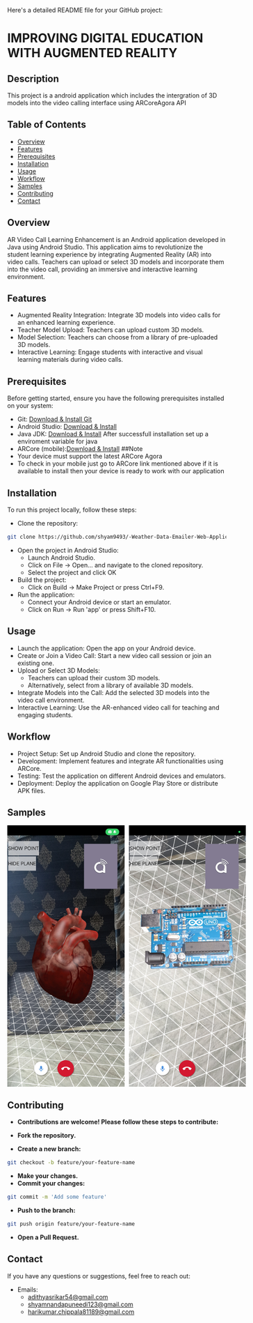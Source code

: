 Here's a detailed README file for your GitHub project:


# IMPROVING DIGITAL EDUCATION WITH AUGMENTED REALITY

## Description
This project is a android application which includes the intergration of 3D models into the video calling interface using ARCoreAgora API

## Table of Contents
- [Overview](#Overview)
- [Features](#Features)
- [Prerequisites](#Prerequisites)
- [Installation](#Installation)
- [Usage](#Usage)
- [Workflow](#Workflow)
- [Samples](#Samples)
- [Contributing](#Contributing)
- [Contact](#Contact)

## Overview
AR Video Call Learning Enhancement is an Android application developed in Java using Android Studio. This application aims to revolutionize the student learning experience by integrating Augmented Reality (AR) into video calls. Teachers can upload or select 3D models and incorporate them into the video call, providing an immersive and interactive learning environment.

## Features
- Augmented Reality Integration: Integrate 3D models into video calls for an enhanced learning experience.
- Teacher Model Upload: Teachers can upload custom 3D models.
- Model Selection: Teachers can choose from a library of pre-uploaded 3D models.
- Interactive Learning: Engage students with interactive and visual learning materials during video calls.
## Prerequisites
Before getting started, ensure you have the following prerequisites installed on your system:

- Git: [Download & Install Git](https://git-scm.com/downloads)
- Android Studio: [Download & Install](https://developer.android.com/studio)
- Java JDK: [Download & Install](https://www.oracle.com/java/technologies/downloads/)
  After successfull installation set up a enviroment variable for java
- ARCore (mobile):[Download & Install](https://play.google.com/store/apps/details?id=com.google.ar.core)
##Note
- Your device must support the latest ARCore Agora
- To check in your mobile just go to ARCore link mentioned above if it is available to install then your device is ready to work with our application
## Installation
To run this project locally, follow these steps:
- Clone the repository:
```bash
git clone https://github.com/shyam9493/-Weather-Data-Emailer-Web-Application.git](https://github.com/indigo1498/AR_Project.git
```
- Open the project in Android Studio:
  * Launch Android Studio.
  * Click on File -> Open... and navigate to the cloned repository.
  * Select the project and click OK
- Build the project:
  * Click on Build -> Make Project or press Ctrl+F9.
- Run the application:
  * Connect your Android device or start an emulator.
  * Click on Run -> Run 'app' or press Shift+F10.

## Usage
- Launch the application: Open the app on your Android device.
- Create or Join a Video Call: Start a new video call session or join an existing one.
- Upload or Select 3D Models:
  * Teachers can upload their custom 3D models.
  * Alternatively, select from a library of available 3D models.
- Integrate Models into the Call: Add the selected 3D models into the video call environment.
- Interactive Learning: Use the AR-enhanced video call for teaching and engaging students.




## Workflow

- Project Setup: Set up Android Studio and clone the repository.
- Development: Implement features and integrate AR functionalities using ARCore.
- Testing: Test the application on different Android devices and emulators.
- Deployment: Deploy the application on Google Play Store or distribute APK files.

## Samples

<div style="display: flex;">
    <img src="sample_models/sample1.jpg" alt="Phone" style="width: 300px; height: 600px; margin-right: 10px;">
    <img src="sample_models/sample2.jpg" alt="Phone" style="width: 300px; height: 600px; margin-right: 10px;">
</div>

## Contributing

- **Contributions are welcome! Please follow these steps to contribute:**

- **Fork the repository.**
- **Create a new branch:**
```bash
git checkout -b feature/your-feature-name
```
- **Make your changes.**
- **Commit your changes:**
```bash
git commit -m 'Add some feature'
```
- **Push to the branch:**
```bash
git push origin feature/your-feature-name
```
- **Open a Pull Request.**

## Contact
If you have any questions or suggestions, feel free to reach out:

- Emails:
  * adithyasrikar54@gmail.com
  * shyamnandapuneedi123@gmail.com
  * harikumar.chippala81189@gmail.com



